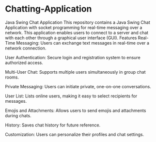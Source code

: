 # Chatting-Application
Java Swing Chat Application
This repository contains a Java Swing Chat Application with socket programming for real-time messaging over a network. This application enables users to connect to a server and chat with each other through a graphical user interface (GUI).
Features
Real-Time Messaging: Users can exchange text messages in real-time over a network connection.

User Authentication: Secure login and registration system to ensure authorized access.

Multi-User Chat: Supports multiple users simultaneously in group chat rooms.

Private Messaging: Users can initiate private, one-on-one conversations.

User List: Lists online users, making it easy to select recipients for messages.

Emojis and Attachments: Allows users to send emojis and attachments during chats.

History: Saves chat history for future reference.

Customization: Users can personalize their profiles and chat settings.
